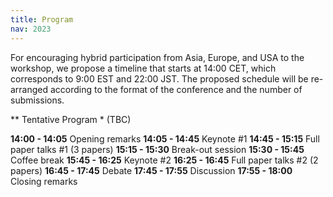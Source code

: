 ```yaml
---
title: Program
nav: 2023
---
```


For encouraging hybrid participation from Asia, Europe, and USA to the workshop, we propose a timeline that starts at 14:00 CET, which corresponds to 9:00 EST and 22:00 JST. The proposed schedule will be re-arranged according to the format of the conference and the number of submissions.


** Tentative Program * (TBC)

**14:00 - 14:05** Opening remarks
**14:05 - 14:45** Keynote #1
**14:45 - 15:15** Full paper talks #1 (3 papers)
**15:15 - 15:30** Break-out session
**15:30 - 15:45** Coffee break
**15:45 - 16:25** Keynote #2
**16:25 - 16:45** Full paper talks #2 (2 papers)
**16:45 - 17:45** Debate
**17:45 - 17:55** Discussion
**17:55 - 18:00** Closing remarks

<!--
**15:00-15:10**: Opening remarks, _coordinator: Bahar Irfan_

**15:10-15:50**: Keynote: "Personalised Human-Robot Interactions in Socially Assistive Scenarios", **Ginevra Castellano**, _chair: Hatice Gunes_

**15:50-16:20**: Paper session #1, _chair: Samuel Spaulding_

**15:50-16:00**: "Personalized Behaviour Models: A Survey Focusing on Autism Therapy Applications", **Michal Stolarz**, Alex Mitrevski, Mohammad Wasil, and Paul G. Plöger

**16:00-16:10**: "Adaptive robot-assisted autism intervention for children with ASD", Anara Sandygulova, Aida Amirova, **Zhansaule Telisheva, Aida Zhanatkyzy**, and Nazerke Rakhymbayeva

**16:10-16:25**: Break-out session, _chair: German I. Parisi_

**16:25-16:35**: Coffee break

**16:35-17:15**: Keynote: "Ex-Model Continual Learning: a New Paradigm for Distributed Robotics Intelligence", **Vincenzo Lomonaco**, _chair: Aditi Ramachandran_

**17:15-17:45**: Paper session #2, _chair: German I. Parisi_

**17:15-17:25**: "Human Influence in the Lifelong Reinforcement Learning Loop", **Thierry Jacquin**, Julien Perez, and Cécile Boulard

**17:25-17:35**: "Towards Improving Life-Long Learning Via Personalized, Reciprocal Teaching", **Mariah Schrum**, Erin Hedlund-Botti, and Matthew Gombolay

**17:35-17:45**: "A Motivational Robotic Coach for Repetitive Individual Training", **Martin K Ross**, Frank Broz, and Lynne Baillie

**17:45-18:00**: Break-out session, _chair: German I. Parisi_

**18:00-19:00**: Panel, _moderator: Bahar Irfan, chair: Samuel Spaulding_ -->
